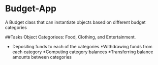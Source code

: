 # Budget-App
A Budget class that can instantiate objects based on different budget categories

##Tasks
Object Categoriees: Food, Clothing, and Entertainment.
* Depositing funds to each of the categories
*Withdrawing funds from each category
*Computing category balances
*Transferring balance amounts between categories
